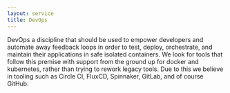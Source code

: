 ```yaml
---
layout: service
title: DevOps
---
```


DevOps a discipline that should be used to empower developers and automate away feedback loops in order to test, deploy, 
orchestrate, and maintain their applications in safe isolated containers. We look for tools that follow this premise 
with support from the ground up for docker and kubernetes, rather than trying to rework legacy tools. Due to this we 
believe in tooling such as Circle CI, FluxCD, Spinnaker, GitLab, and of course GitHub.
